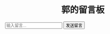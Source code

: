 <html>
<head>
<style>
#chatroom {
  text-align: center;
  font-weight: bold;
}
#chat_messages {
  text-align: left;
  margin: 20px;
}
</style>
</head>
<body>

<div id="chatroom">
  <h1>郭的留言板</h1>
</div>

<div id="chat_messages">
  <!-- 留言信息显示区域 -->
</div>

<div id="chat_input">
  <input type="text" id="messageInput" placeholder="输入留言...">
  <button onclick="sendMessage()">发送留言</button>
</div>

<script>
// 获取本地存储中的留言数据
let messages = JSON.parse(localStorage.getItem("messages")) || [];

// 显示留言信息
const chatMessages = document.getElementById("chat_messages");
messages.forEach(message => {
  const messageDiv = document.createElement("div");
  messageDiv.innerHTML = `<p>${message.content}</p><span>${message.time}</span>`;
  chatMessages.appendChild(messageDiv);
});

// 发送留言
function sendMessage() {
  const messageInput = document.getElementById("messageInput");
  const newMessage = { content: messageInput.value, time: new Date().toLocaleTimeString() };
  messages.push(newMessage);
  localStorage.setItem("messages", JSON.stringify(messages)); // 将留言数据保存到本地存储

  const newMessageDiv = document.createElement("div");
  newMessageDiv.innerHTML = `<p>${newMessage.content}</p><span>${newMessage.time}</span>`;
  chatMessages.appendChild(newMessageDiv);
  messageInput.value = ""; // 清空输入框
}
</script>

</body>
</html>
